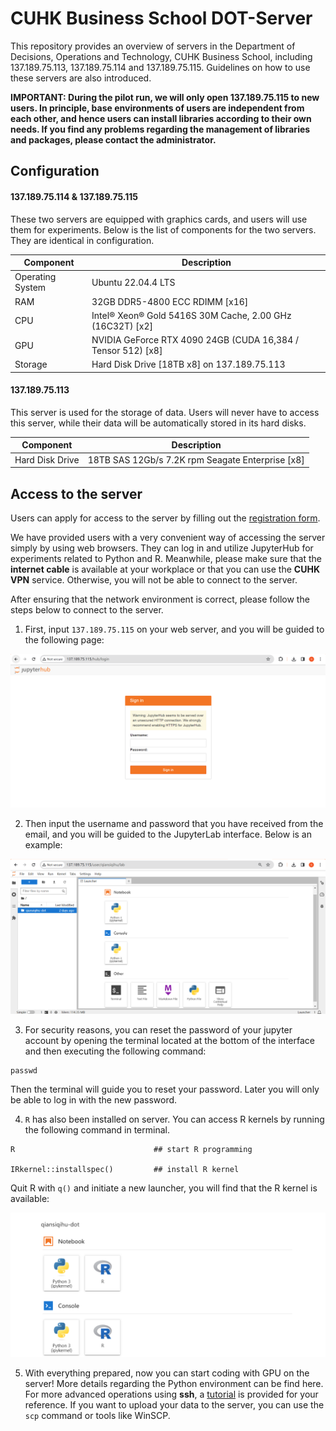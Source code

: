# CUHK Business School DOT-Server
This repository provides an overview of servers in the Department of Decisions, Operations and Technology, CUHK Business School, including 137.189.75.113, 137.189.75.114 and 137.189.75.115. Guidelines on how to use these servers are also introduced.

**IMPORTANT: During the pilot run, we will only open 137.189.75.115 to new users. In principle, base environments of users are independent from each other, and hence users can install libraries according to their own needs. If you find any problems regarding the management of libraries and packages, please contact the administrator.**

## Configuration

#### 137.189.75.114 & 137.189.75.115
These two servers are equipped with graphics cards, and users will use them for experiments. Below is the list of components for the two servers. They are identical in configuration.

|Component| Description|
|---------|------------|
|Operating System       |Ubuntu 22.04.4 LTS|
|RAM                    |32GB DDR5-4800 ECC RDIMM [x16]|
|CPU|Intel® Xeon® Gold 5416S 30M Cache, 2.00 GHz (16C32T) [x2]|
|GPU|NVIDIA GeForce RTX 4090 24GB (CUDA 16,384 / Tensor 512) [x8]|
|Storage|Hard Disk Drive [18TB x8] on 137.189.75.113|

#### 137.189.75.113
This server is used for the storage of data. Users will never have to access this server, while their data will be automatically stored in its hard disks.

|Component| Description|
|---------|------------|
|Hard Disk Drive|18TB SAS 12Gb/s 7.2K rpm Seagate Enterprise [x8]|


## Access to the server

Users can apply for access to the server by filling out the [registration form](https://docs.google.com/forms/d/e/1FAIpQLSeT2iQ311o1I-IW_9hPJ3kP0iEuOM8kqR8Lfs-KphaNBxeGvQ/viewform?usp=sf_link).

We have provided users with a very convenient way of accessing the server simply by using web browsers. They can log in and utilize JupyterHub for experiments related to Python and R. Meanwhile, please make sure that the **internet cable** is available at your workplace or that you can use the **CUHK VPN** service. Otherwise, you will not be able to connect to the server. 

After ensuring that the network environment is correct, please follow the steps below to connect to the server.

1. First, input `137.189.75.115` on your web server, and you will be guided to the following page:

![image](https://github.com/QiansiqiHu/DOT-server/blob/main/img/login.png)

2. Then input the username and password that you have received from the email, and you will be guided to the JupyterLab interface. Below is an example:

![image](https://github.com/QiansiqiHu/DOT-server/blob/main/img/jupyterlab.png)

3. For security reasons, you can reset the password of your jupyter account by opening the terminal located at the bottom of the interface and then executing the following command:
```
passwd
```
Then the terminal will guide you to reset your password. Later you will only be able to log in with the new password.

4. `R` has also been installed on server. You can access R kernels by running the following command in terminal.

```
R                               ## start R programming

IRkernel::installspec()         ## install R kernel
```

Quit R with `q()` and initiate a new launcher, you will find that the R kernel is available:

![image](https://github.com/QiansiqiHu/DOT-server/blob/main/img/R_kernel.png)

5. With everything prepared, now you can start coding with GPU on the server! More details regarding the Python environment can be find here. For more advanced operations using **ssh**, a [tutorial](https://github.com/QiansiqiHu/DOT-server/blob/main/ssh_instructions.pdf) is provided for your reference. If you want to upload your data to the server, you can use the `scp` command or tools like WinSCP.

